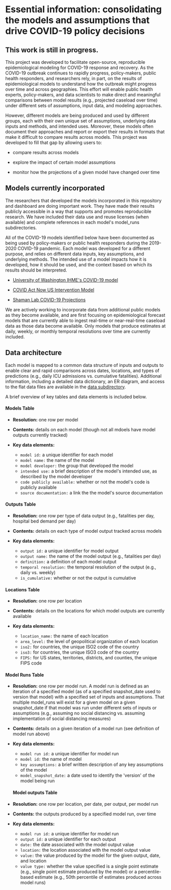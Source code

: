 # Essential information: consolidating the models and assumptions that drive COVID-19 policy decisions

## This work is still in progress.

This project was developed to facilitate open-source, reproducible epidemiological modeling for COVID-19 response and recovery.
As the COVID-19 outbreak continues to rapidly progress, policy-makers, public health responders, and researchers rely, in part, on the results of epidemiological models to understand how the outbreak might progress over time and across geographies. This effort will enable public health experts, policy-makers, and data scientists to make direct and meaningful comparisons between model results (e.g., projected caseload over time) under different sets of assumptions, input data, and modeling approaches.

However, different models are being produced and used by different groups, each with their own unique set of assumptions, underlying data inputs and methods, and intended uses. Moreover, these models often document their approaches and report or export their results in formats that make it difficult to compare results across models. This project was developed to fill that gap by allowing users to:

- compare results across models

- explore the impact of certain model assumptions

- monitor how the projections of a given model have changed over time

## Models currently incorporated

The researchers that developed the models incorporated in this repository and dashboard are doing important work. They have made their results publicly accessible in a way that supports and promotes reproducible research. We have included their data use and reuse licenses (when available) and complete references in each model's model_runs subdirectories.

All of the COVID-19 models identified below have been documented as being used by policy-makers or public health responders during the 2019-2020 COVID-19 pandemic. Each model was developed for a different purpose, and relies on different data inputs, key assumptions, and underlying methods. The intended use of a model impacts how it is developed, how it should be used, and the context based on which its results should be interpreted. 

- [University of Washington IHME's COVID-19 model](https://www.medrxiv.org/content/10.1101/2020.03.27.20043752v1.full.pdf)

- [COVID Act Now US Intervention Model](https://covidactnow.org/) 

- [Shaman Lab COVID-19 Projections](https://github.com/shaman-lab/COVID-19Projection)


We are actively working to incorporate data from additional public models as they become available, and are first focusing on epidemiological forecast models that are currently able to ingest real-time or near-real-time caseload data as those data become available. Only models that produce estimates at daily, weekly, or monthly temporal resolutions over time are currently included.

## Data architecture

Each model is mapped to a common data structure of inputs and outputs to enable clear and rapid comparisons across dates, locations, and types of predictions (e.g., daily ICU admissions vs. cumulative fatalities). Additional information, including a detailed data dictionary, an ER diagram, and access to the flat data files are available in the [data subdirectory](https://github.com/Innovate-For-Health/covid-ensemble/tree/master/data).

A brief overview of key tables and data elements is included below.

#### Models Table

- **Resolution:** one row per model

- **Contents:** details on each model (though not all mdoels have model outputs currently tracked)

- **Key data elements:**

    -  `model id:` a unique identifier for each model
    -  `model name:` the name of the model
    - `model developer:` the group that developed the model
    - `intended use:` a brief description of the model's intended use, as described by the model developer
    - `code publicly available:` whether or not the model's code is publicly available
    - `source documentation:` a link the the model's source documentation


#### Outputs Table

- **Resolution:** one row per type of data output (e.g., fatalities per day, hospital bed demand per day)

- **Contents:** details on each type of model output tracked across models

- **Key data elements:**

    - `output id:` a unique identifier for model output
    - `output name:` the name of the model output (e.g., fatalities per day)
    - `definition:` a definition of each model output
    - `temporal resolution:` the temporal resolution of the output (e.g., daily vs. weekly)
    - `is_cumulative:` whether or not the output is cumulative

#### Locations Table

- **Resolution:** one row per location

- **Contents:** details on the locations for which model outputs are currently available

- **Key data elements:**

    - `location_name:` the name of each location
    - `area_level:` the level of geopolitical organization of each location 
    - `iso2:` for countries, the unique ISO2 code of the country
    - `iso3:` for countries, the unique ISO3 code of the country
    - `FIPS:` for US states, territories, districts, and counties, the unique FIPS code 

#### Model Runs Table

- **Resolution:** one row per model run. A model run is defined as an iteration of a specified model (as of a specified snapshot_date used to version that model) with a specified set of inputs and assumptions. That multiple model_runs will exist for a given model on a given snapshot_date if that model was run under different sets of inputs or assumptions (e.g., assuming no social distancing vs. assuming implementation of social distancing measures)

- **Contents:** details on a given iteration of a model run (see definition of model run above)

- **Key data elements:**

    - `model run id:` a unique identifier for model run
    - `model id:` the name of model
    - `key assumptions:` a brief written description of any key assumptions of the model
    - `model_snapshot_date:` a date used to identify the 'version' of the model being run
    
  #### Model outputs Table

- **Resolution:** one row per location, per date, per output, per model run

- **Contents:** the outputs produced by a specified model run, over time

- **Key data elements:**

    - `model run id:` a unique identifier for model run
    - `output id:` a unique identifier for each output
    - `date:` the date associated with the model output value
    - `location:` the location associated with the model output value
    - `value:` the value produced by the model for the given output, date, and location
    - `value type:` whether the value specified is a single point estimate (e.g., single point estimate produced by the model) or a percentile-based estimate (e.g., 50th percentile of estimates produced across model runs)


    
